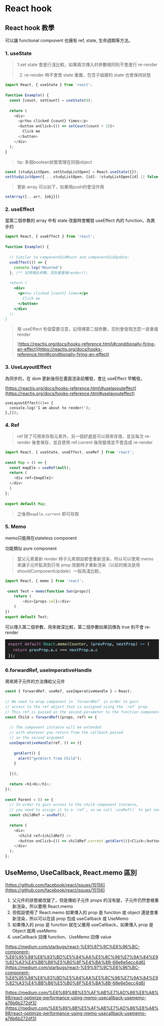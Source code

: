 # React hook

## React hook 教學

可以讓 functional component 也擁有 ref, state, 生命週期等方法。

### 1. useState

> 1.set state 會進行淺比較，如果兩次傳入的參數相同則不會進行 re-render
>
> 2. re-render 時不會使 state 重置，包含子組建的 state 也會保持狀態

```javascript
import React, { useState } from 'react';

function Example() {
  const [count, setCount] = useState(0);

  return (
    <div>
      <p>You clicked {count} times</p>
      <button onClick={() => setCount(count + 1)}>
        Click me
      </button>
    </div>
  );
}
```

> tip: 多個boolean狀態管理在同個object

```javascript
const [studyListOpen, setStudyListOpen] = React.useState({});
setStudyListOpen({ ...studyListOpen, [id]: !studyListOpen[id] || false });
```

> 更新 array 可以如下，如果用push的會沒作用

```javascript
setArray([...arr, {obj}])
```

### 2. useEffect

當第二個參數的 array 中有 state 改變時會觸發 useEffect 內的 function，為異步的

```javascript
import React, { useEffect } from 'react';

function Example() {

  // Similar to componentDidMount and componentDidUpdate:
  useEffect(() => {
    console.log('Mounted')
  }, /** 記得傳此參數，否則會重複render/);

  return (
    <div>
      <p>You clicked {count} times</p>
        Click me
      </button>
    </div>
  );
}
```

> 用 useEffect 有個雷要注意，記得傳第二個參數，否則會發現怎麼一直重複render
>
> [https://reactjs.org/docs/hooks-reference.html\#conditionally-firing-an-effect](https://reactjs.org/docs/hooks-reference.html#conditionally-firing-an-effect)

### 3. UseLayoutEffect

為同步的，在 dom 更新後但在畫面渲染前觸發，會比 useEffect 早觸發。

[https://reactjs.org/docs/hooks-reference.html\#uselayouteffect](https://reactjs.org/docs/hooks-reference.html#uselayouteffect)

```text
useLayoutEffect(()=> {
  console.log('I am about to render!');
},[]);
```

### 4. Ref

> ref 除了可用來存取元素外，另一個好處是可以用來存值，並且每次 re-render 後會保存，並且使用 ref.current 後改變值並不會造成 re-render

```javascript
import React, { useState, useEffect, useRef } from 'react';

const Map = () => {
  const mapEle = useRef(null);
  return (
    <div ref={mapEle}>
  </div>
  )
};

export default Map;
```

> 之後用`mapEle.current` 即可存取

### **5. Memo**

memo只能用在stateless component

功能類似 pure component

> 當父元素重新 render 時子元素預設都會重新渲染，所以可以使用 memo 來讓子元件監測到只有 prop 改變時才重新渲染（以前的做法是用 shouldComponentUpdate）一般為淺比較，

```javascript
import React, { memo } from 'react';

 const Test = memo(function Son(props){
    return (
        <div>{props.val}</div>
    )
})
export default Test;
```

可以傳入第二個參數，用來做深比較，第二個參數如果回傳為 true 則不會 re-render

![](../.gitbook/assets/jie-tu-20211004-shang-wu-11.34.43.png)

### 6.forwardRef, useImperativeHandle

用來將子元件的方法傳給父元件

```javascript
const { forwardRef, useRef, useImperativeHandle } = React;

// We need to wrap component in `forwardRef` in order to gain
// access to the ref object that is assigned using the `ref` prop.
// This ref is passed as the second parameter to the function component.
const Child = forwardRef((props, ref) => {

  // The component instance will be extended
  // with whatever you return from the callback passed
  // as the second argument
  useImperativeHandle(ref, () => ({

    getAlert() {
      alert("getAlert from Child");
    }

  }));

  return <h1>Hi</h1>;
});

const Parent = () => {
  // In order to gain access to the child component instance,
  // you need to assign it to a `ref`, so we call `useRef()` to get one
  const childRef = useRef();

  return (
    <div>
      <Child ref={childRef} />
      <button onClick={() => childRef.current.getAlert()}>Click</button>
    </div>
  );
};
```

## UseMemo, UseCallback, React.memo 區別

[https://github.com/facebook/react/issues/15156](https://github.com/facebook/react/issues/15156)

1. 父元件的狀態被改變了，但是傳給子元件 props 的沒有變，子元件仍然會被重新渲染，所以要用 React.memo
2. 但假設使用了 React.memo 如果傳入的 prop 是 function 或 object 還是會重新渲染，所以可以在該 prop 包成 useCallback 或 UseMemo
3. 如果傳入的 prop 是 function 就在父層用 useCallback，如果傳入 prop 是 Object 就用 useMemo
4. useCallback 回傳 function、UseMemo 回傳 value

[https://medium.com/starbugs/react-%E9%97%9C%E6%96%BC-component-%E6%95%88%E8%83%BD%E5%84%AA%E5%8C%96%E7%9A%84%E9%82%A3%E4%BB%B6%E5%B0%8F%E4%BA%8B-68e6e5ecc4d6](https://medium.com/starbugs/react-%E9%97%9C%E6%96%BC-component-%E6%95%88%E8%83%BD%E5%84%AA%E5%8C%96%E7%9A%84%E9%82%A3%E4%BB%B6%E5%B0%8F%E4%BA%8B-68e6e5ecc4d6)

[https://medium.com/%E6%89%8B%E5%AF%AB%E7%AD%86%E8%A8%98/react-optimize-performance-using-memo-usecallback-usememo-a76b6b272df3](https://medium.com/%E6%89%8B%E5%AF%AB%E7%AD%86%E8%A8%98/react-optimize-performance-using-memo-usecallback-usememo-a76b6b272df3)

